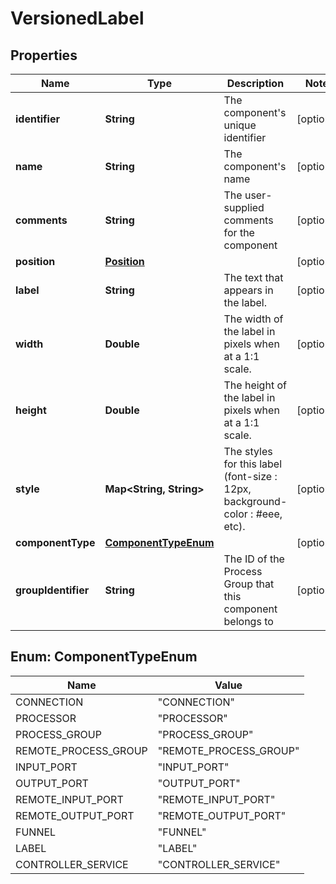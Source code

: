 

# VersionedLabel

## Properties

Name | Type | Description | Notes
------------ | ------------- | ------------- | -------------
**identifier** | **String** | The component&#39;s unique identifier |  [optional]
**name** | **String** | The component&#39;s name |  [optional]
**comments** | **String** | The user-supplied comments for the component |  [optional]
**position** | [**Position**](Position.md) |  |  [optional]
**label** | **String** | The text that appears in the label. |  [optional]
**width** | **Double** | The width of the label in pixels when at a 1:1 scale. |  [optional]
**height** | **Double** | The height of the label in pixels when at a 1:1 scale. |  [optional]
**style** | **Map&lt;String, String&gt;** | The styles for this label (font-size : 12px, background-color : #eee, etc). |  [optional]
**componentType** | [**ComponentTypeEnum**](#ComponentTypeEnum) |  |  [optional]
**groupIdentifier** | **String** | The ID of the Process Group that this component belongs to |  [optional]



## Enum: ComponentTypeEnum

Name | Value
---- | -----
CONNECTION | &quot;CONNECTION&quot;
PROCESSOR | &quot;PROCESSOR&quot;
PROCESS_GROUP | &quot;PROCESS_GROUP&quot;
REMOTE_PROCESS_GROUP | &quot;REMOTE_PROCESS_GROUP&quot;
INPUT_PORT | &quot;INPUT_PORT&quot;
OUTPUT_PORT | &quot;OUTPUT_PORT&quot;
REMOTE_INPUT_PORT | &quot;REMOTE_INPUT_PORT&quot;
REMOTE_OUTPUT_PORT | &quot;REMOTE_OUTPUT_PORT&quot;
FUNNEL | &quot;FUNNEL&quot;
LABEL | &quot;LABEL&quot;
CONTROLLER_SERVICE | &quot;CONTROLLER_SERVICE&quot;



